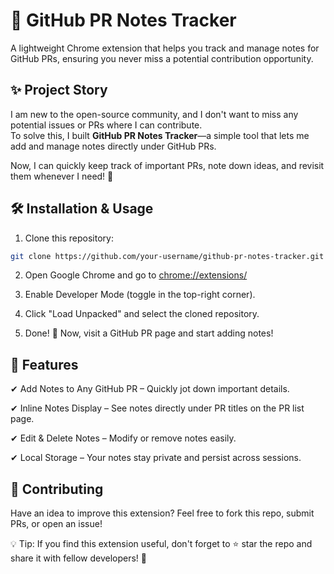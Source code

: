 # 🚀 GitHub PR Notes Tracker

A lightweight Chrome extension that helps you track and manage notes for GitHub PRs, ensuring you never miss a potential contribution opportunity.

## ✨ Project Story

I am new to the open-source community, and I don't want to miss any potential issues or PRs where I can contribute.  
To solve this, I built **GitHub PR Notes Tracker**—a simple tool that lets me add and manage notes directly under GitHub PRs.  

Now, I can quickly keep track of important PRs, note down ideas, and revisit them whenever I need! 🎯

## 🛠️ Installation & Usage

1. Clone this repository:
```sh
git clone https://github.com/your-username/github-pr-notes-tracker.git
```

2. Open Google Chrome and go to [chrome://extensions/](chrome://extensions/)

3. Enable Developer Mode (toggle in the top-right corner).

4. Click "Load Unpacked" and select the cloned repository.

5. Done! 🥳 Now, visit a GitHub PR page and start adding notes!

## 📝 Features

✔ Add Notes to Any GitHub PR – Quickly jot down important details.

✔ Inline Notes Display – See notes directly under PR titles on the PR list page.

✔ Edit & Delete Notes – Modify or remove notes easily.

✔ Local Storage – Your notes stay private and persist across sessions.

## 🤝 Contributing

Have an idea to improve this extension? Feel free to fork this repo, submit PRs, or open an issue!

💡 Tip: If you find this extension useful, don't forget to ⭐ star the repo and share it with fellow developers! 🚀
